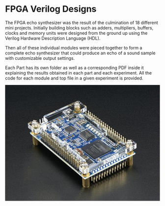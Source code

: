 # FPGA Verilog Designs 

The FPGA echo synthesizer was the result of the culmination of 18 different mini projects. Initially building blocks such as adders, multipliers, buffers, clocks and memory units were designed from the ground up using the Verilog Hardware Description Language (HDL).

Then all of these individual modules were pieced together to form a complete echo synthesizer that could produce an echo of a sound sample with customizable output settings. 

Each Part has its own folder as well as a corresponding PDF inside it explaining the results obtained in each part and each experiment. 
All the code for each module and top file in a given experiment is provided. 

![](https://github.com/RajanPatel97/FPGA-Verilog-Designs/blob/master/assets/fpgaSynth.jpg)
